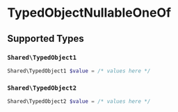 # TypedObjectNullableOneOf


## Supported Types

### `Shared\TypedObject1`

```php
Shared\TypedObject1 $value = /* values here */
```

### `Shared\TypedObject2`

```php
Shared\TypedObject2 $value = /* values here */
```


